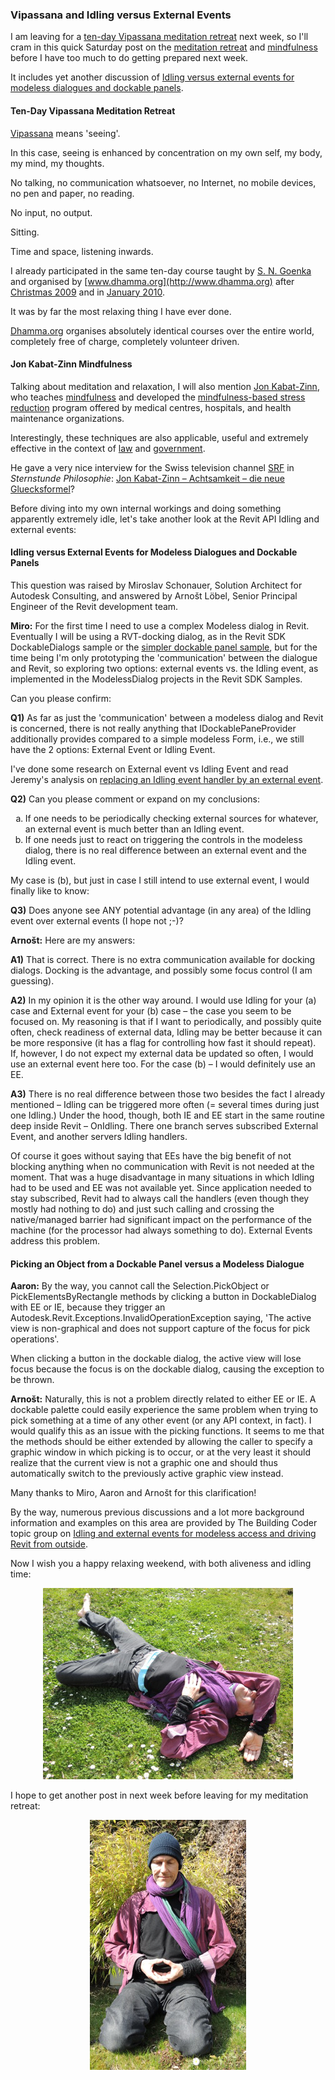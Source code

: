 <head>
<meta http-equiv="Content-Type" content="text/html; charset=utf-8">
<link rel="stylesheet" type="text/css" href="bc.css">
<script src="run_prettify.js" type="text/javascript"></script>
<!---
<script src="https://google-code-prettify.googlecode.com/svn/loader/run_prettify.js" type="text/javascript"></script>
-->
</head>

<!---



- jon Kabat-Zinn Achtsamkeit Glücksformel
  search for "Kabat-Zinn Achtsamkeit Glücksformel"
  http://www.srf.ch/play/tv
  https://en.wikipedia.org/wiki/Mindfulness
  https://en.wikipedia.org/wiki/Jon_Kabat-Zinn
  http://www.srf.ch/play/tv/sternstunde-philosophie/video/jon-kabat-zinn-achtsamkeit-die-neue-gluecksformel?id=a5475697-96e6-492c-8a82-dc92e9620581
  https://en.wikipedia.org/wiki/Mindfulness#Law
  https://en.wikipedia.org/wiki/Mindfulness#Government

- Brett Young of
  3-minute video on BuildingSP Demo - REAL Conference 2016
  https://www.youtube.com/watch?v=Xb9g9vufMcI
  This is a demonstration of Reality Computing, Building Information Modeling (BIM), and Generative Design. We algorithmically route MEPS systems through a mechanical room that has been characterized by a point cloud. More information at http://www.buildingsp.com and on twitter at @genmep and @youngbrettyoung.
  2-minute video on
  BuildingSP Demo: MEP Autorouting within Point Cloud and Autodesk Revit
  https://www.youtube.com/watch?v=yXz84VbQuZ8
  Published on 10 Mar 2016
  This demo shows the clash-free auto-routing of electrical conduit through both a point cloud and architectural geometry created in Revit. More information at http://www.buildingsp.com and on twitter at @youngbrettyoung and @genmep.

- 11571635 [API issue with linked files on open detached of central file from network drive]

- Keith White <keith.white@autodesk.com> Re: Revit API Question

- busy with Revit cases, as always, and wishing I could further pursue my TrackChangesCloud project, which I also want to continue towards database and cloud areas:

https://github.com/jeremytammik/TrackChangesCloud

By the way, it has already made its way into a first commercial application:

https://twitter.com/BNIM_IS/status/699971782904664064

Vipassana and Idling vs External Events #revitAPI #3dwebcoder  #adsk @VipassanaOrg #vipassana #meditation #bim

&ndash; ...

-->

### Vipassana and Idling versus External Events

I am leaving for
a [ten-day Vipassana meditation retreat](http://www.sumeru.dhamma.org) next
week, so I'll cram in this quick Saturday post
on the [meditation retreat](#2)
and [mindfulness](#3) before
I have too much to do getting prepared next week.

It includes yet another discussion
of [Idling versus external events for modeless dialogues and dockable panels](#4).


#### <a name="2"></a>Ten-Day Vipassana Meditation Retreat

[Vipassana](https://en.wikipedia.org/wiki/Vipassan%C4%81) means 'seeing'.

In this case, seeing is enhanced by concentration on my own self, my body, my mind, my thoughts.

No talking, no communication whatsoever, no Internet, no mobile devices, no pen and paper, no reading.

No input, no output.

Sitting.

Time and space, listening inwards.

I already participated in the same ten-day course taught by [S. N. Goenka](http://en.wikipedia.org/wiki/S._N._Goenka) and organised
by [www.dhamma.org](http://www.dhamma.org)
after [Christmas 2009](http://thebuildingcoder.typepad.com/blog/2009/12/uk-electrical-schedule-sample.html)
and in [January 2010](http://thebuildingcoder.typepad.com/blog/2010/01/happy-new-year-2010.html).

It was by far the most relaxing thing I have ever done.

[Dhamma.org](http://www.dhamma.org) organises absolutely identical courses over the entire world, completely free of charge, completely volunteer driven.


#### <a name="3"></a>Jon Kabat-Zinn Mindfulness

Talking about meditation and relaxation, I will also
mention [Jon Kabat-Zinn](https://en.wikipedia.org/wiki/Jon_Kabat-Zinn),
who teaches [mindfulness](https://en.wikipedia.org/wiki/Mindfulness_(psychology)) and developed
the [mindfulness-based stress reduction](https://en.wikipedia.org/wiki/Mindfulness-based_stress_reduction) program
offered by medical centres, hospitals, and health maintenance organizations.

Interestingly, these techniques are also applicable, useful and extremely effective in the context
of [law](  https://en.wikipedia.org/wiki/Mindfulness#Law)
and [government](https://en.wikipedia.org/wiki/Mindfulness#Government).

He gave a very nice interview for the Swiss television channel [SRF](http://www.srf.ch/play/tv) in *Sternstunde Philosophie*:
[Jon Kabat-Zinn &ndash; Achtsamkeit &ndash; die neue Gluecksformel](  http://www.srf.ch/play/tv/sternstunde-philosophie/video/jon-kabat-zinn-achtsamkeit-die-neue-gluecksformel?id=a5475697-96e6-492c-8a82-dc92e9620581)?

Before diving into my own internal workings and doing something apparently extremely idle, let's take another look at the Revit API Idling and external events:


#### <a name="4"></a>Idling versus External Events for Modeless Dialogues and Dockable Panels

This question was raised by Miroslav Schonauer, Solution Architect for Autodesk Consulting, and answered by Arnošt Löbel, Senior Principal Engineer of the Revit development team.

**Miro:** For the first time I need to use a complex Modeless dialog in Revit. Eventually I will be using a RVT-docking dialog, as in the Revit SDK DockableDialogs sample or
the [simpler dockable panel sample](http://thebuildingcoder.typepad.com/blog/2013/05/a-simpler-dockable-panel-sample.html),
but for the time being I'm only prototyping the 'communication' between the dialogue and Revit, so exploring two options: external events vs. the Idling event, as implemented in the ModelessDialog projects in the Revit SDK Samples.

Can you please confirm:

**Q1)** As far as just the 'communication' between a modeless dialog and Revit is concerned, there is not really anything that IDockablePaneProvider additionally provides compared to a simple modeless Form, i.e., we still have the 2 options: External Event or Idling Event.

I've done some research on External event vs Idling Event and read Jeremy's analysis
on [replacing an Idling event handler by an external event](http://thebuildingcoder.typepad.com/blog/2013/12/replacing-an-idling-event-handler-by-an-external-event.html).

**Q2)** Can you please comment or expand on my conclusions:

<ol type="a">
<li>If one needs to be periodically checking external sources for whatever, an external event is much better than an Idling event.</li>
<li>If one needs just to react on triggering the controls in the modeless dialog, there is no real difference between an external event and the Idling event.</li>
</ol>

My case is (b), but just in case I still intend to use external event, I would finally like to know:

**Q3)** Does anyone see ANY potential advantage (in any area) of the Idling event over external events (I hope not ;-)?


**Arnošt:** Here are my answers:

**A1)** That is correct. There is no extra communication available for docking dialogs. Docking is the advantage, and possibly some focus control (I am guessing).

**A2)** In my opinion it is the other way around. I would use Idling for your (a) case and External event for your (b) case &ndash; the case you seem to be focused on. My reasoning is that if I want to periodically, and possibly quite often, check readiness of external data, Idling may be better because it can be more responsive (it has a flag for controlling how fast it should repeat). If, however, I do not expect my external data be updated so often, I would use an external event here too. For the case (b) &ndash; I would definitely use an EE.

**A3)** There is no real difference between those two besides the fact I already mentioned &ndash; Idling can be triggered more often (= several times during just one Idling.) Under the hood, though, both IE and EE start in the same routine deep inside Revit &ndash; OnIdling. There one branch serves subscribed External Event, and another servers Idling handlers.

Of course it goes without saying that EEs have the big benefit of not blocking anything when no communication with Revit is not needed at the moment. That was a huge disadvantage in many situations in which Idling had to be used and EE was not available yet. Since application needed to stay subscribed, Revit had to always call the handlers (even though they mostly had nothing to do) and just such calling and crossing the native/managed barrier had significant impact on the performance of the machine (for the processor had always something to do). External Events address this problem.

#### <a name="2"></a>Picking an Object from a Dockable Panel versus a Modeless Dialogue

**Aaron:** By the way, you cannot call the Selection.PickObject or PickElementsByRectangle methods by clicking a button in DockableDialog with EE or IE, because they trigger an Autodesk.Revit.Exceptions.InvalidOperationException saying, 'The active view is non-graphical and does not support capture of the focus for pick operations'.

When clicking a button in the dockable dialog, the active view will lose focus because the focus is on the dockable dialog, causing the exception to be thrown.

**Arnošt:** Naturally, this is not a problem directly related to either EE or IE. A dockable palette could easily experience the same problem when trying to pick something at a time of any other event (or any API context, in fact). I would qualify this as an issue with the picking functions.  It seems to me that the methods should be either extended by allowing the caller to specify a graphic window in which picking is to occur, or at the very least it should realize that the current view is not a graphic one and should thus automatically switch to the previously active graphic view instead.

Many thanks to Miro, Aaron and Arnošt for this clarification!

By the way, numerous previous discussions and a lot more background information and examples on this area are provided by The Building Coder topic group on [Idling and external events for modeless access and driving Revit from outside](http://thebuildingcoder.typepad.com/blog/about-the-author.html#5.28).

Now I wish you a happy relaxing weekend, with both aliveness and idling time:

<center>
<img src="img/367_jeremy_idling_400x306.jpg" alt="Jeremy idling" width="400">
</center>

I hope to get another post in next week before leaving for my meditation retreat:

<center>
<img src="img/377_jeremy_sitting_250x400.jpg" alt="Jeremy sitting" width="250">
</center>
